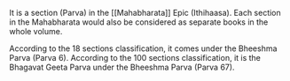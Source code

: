 It is a section (Parva) in the [[Mahabharata]] Epic (Ithihaasa).
Each section in the Mahabharata would also be considered as separate books in the whole volume.

According to the 18 sections classification, it comes under the Bheeshma Parva (Parva 6).
According to the 100 sections classification, it is the Bhagavat Geeta Parva under the Bheeshma Parva (Parva 67).